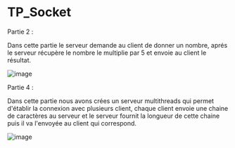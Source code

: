 # TP_Socket
Partie 2 :

Dans cette partie le serveur demande au client de donner un nombre, aprés le serveur récupère le nombre le multiplie par 5 et envoie au client le résultat. 

![image](https://user-images.githubusercontent.com/101976300/159683033-a6383cda-39f1-4e7c-a85d-aa51703c7e7d.png)

Partie 4 :

Dans cette partie nous avons crées un serveur multithreads qui permet d'établir la connexion avec plusieurs client, chaque client envoie une chaine de caractères au serveur et le serveur fournit la longueur de cette chaine puis il va l'envoyée au client qui correspond.

![image](https://user-images.githubusercontent.com/101976300/159686013-bf5c724a-3661-4ec0-b41f-56397c6efb28.png)




